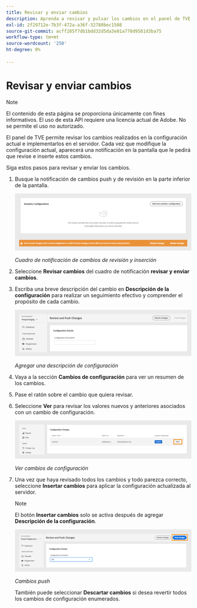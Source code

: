 ```yaml
---
title: Revisar y enviar cambios
description: Aprenda a revisar y pulsar los cambios en el panel de TVE.
exl-id: 2f29712e-7b3f-472a-a36f-32780bec1508
source-git-commit: acff285f7db1bdd32d5da3e01a770d9581d3ba75
workflow-type: tm+mt
source-wordcount: '250'
ht-degree: 0%

---
```


# Revisar y enviar cambios

>[!NOTE]
>
>El contenido de esta página se proporciona únicamente con fines informativos. El uso de esta API requiere una licencia actual de Adobe. No se permite el uso no autorizado.

El panel de TVE permite revisar los cambios realizados en la configuración actual e implementarlos en el servidor. Cada vez que modifique la configuración actual, aparecerá una notificación en la pantalla que le pedirá que revise e inserte estos cambios.

Siga estos pasos para revisar y enviar los cambios.

1. Busque la notificación de cambios push y de revisión en la parte inferior de la pantalla.

   ![Revisar y enviar notificaciones de cambios](../../assets/tve-dashboard/new-tve-dashboard/review/review-and-push-changes-banner-view.png)

   *Cuadro de notificación de cambios de revisión y inserción*

1. Seleccione **Revisar cambios** del cuadro de notificación **revisar y enviar cambios**.

1. Escriba una breve descripción del cambio en **Descripción de la configuración** para realizar un seguimiento efectivo y comprender el propósito de cada cambio.

   ![Agregar una descripción de configuración](../../assets/tve-dashboard/new-tve-dashboard/review/review-and-push-configuration-details-panel-view.png)

   *Agregar una descripción de configuración*

1. Vaya a la sección **Cambios de configuración** para ver un resumen de los cambios.

1. Pase el ratón sobre el cambio que quiera revisar.

1. Seleccione **Ver** para revisar los valores nuevos y anteriores asociados con un cambio de configuración.

   ![Ver cambios de configuración](../../assets/tve-dashboard/new-tve-dashboard/review/review-and-push-changes-view-button.png)

   *Ver cambios de configuración*

1. Una vez que haya revisado todos los cambios y todo parezca correcto, seleccione **Insertar cambios** para aplicar la configuración actualizada al servidor.

   >[!NOTE]
   >
   >El botón **Insertar cambios** solo se activa después de agregar **Descripción de la configuración**.

   ![Cambios push](../../assets/tve-dashboard/new-tve-dashboard/review/review-and-push-push-changes-button.png)

   *Cambios push*

   También puede seleccionar **Descartar cambios** si desea revertir todos los cambios de configuración enumerados.
